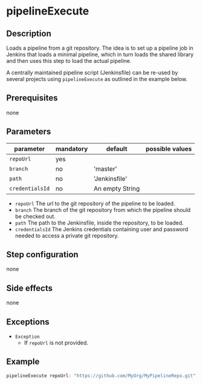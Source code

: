 # pipelineExecute

## Description
Loads a pipeline from a git repository. The idea is to set up a pipeline job in Jenkins that loads a minimal pipeline, which in turn loads the shared library and then uses this step to load the actual pipeline.

A centrally maintained pipeline script (Jenkinsfile) can be re-used by
several projects using `pipelineExecute` as outlined in the example
below.

## Prerequisites

none

## Parameters

| parameter          | mandatory | default         | possible values |
| -------------------|-----------|-----------------|-----------------|
| `repoUrl`          | yes       |                 |                 |
| `branch`           | no        | 'master'        |                 |
| `path`             | no        | 'Jenkinsfile'   |                 |
| `credentialsId`    | no        | An empty String |                 |

* `repoUrl` The url to the git repository of the pipeline to be loaded.
* `branch` The branch of the git repository from which the pipeline should be checked out.
* `path` The path to the Jenkinsfile, inside the repository, to be loaded.
* `credentialsId` The Jenkins credentials containing user and password needed to access a private git repository.

## Step configuration

none

## Side effects

none

## Exceptions

* `Exception`
    * If `repoUrl` is not provided.

## Example

```groovy
pipelineExecute repoUrl: "https://github.com/MyOrg/MyPipelineRepo.git", branch: 'feature1', path: 'path/to/Jenkinsfile', credentialsId: 'MY_REPO_CREDENTIALS'
```
